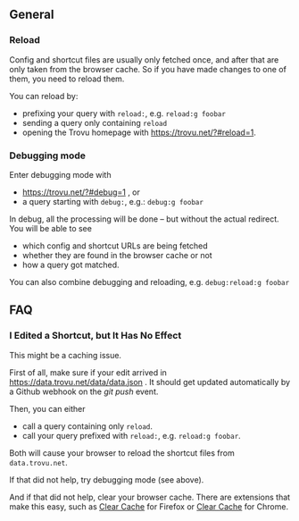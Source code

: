 ## General
### Reload

Config and shortcut files are usually only fetched once, and after that are only taken from the browser cache. So if you have made changes to one of them, you need to reload them.

You can reload by:

* prefixing your query with `reload:`, e.g. `reload:g foobar`
* sending a query only containing `reload`
* opening the Trovu homepage with https://trovu.net/?#reload=1.

### Debugging mode

Enter debugging mode with

- https://trovu.net/?#debug=1 , or
- a query starting with `debug:`, e.g.: `debug:g foobar`

In debug, all the processing will be done – but without the actual redirect. You will be able to see

- which config and shortcut URLs are being fetched
- whether they are found in the browser cache or not
- how a query got matched.

You can also combine debugging and reloading, e.g. `debug:reload:g foobar`

## FAQ
### I Edited a Shortcut, but It Has No Effect

This might be a caching issue.

First of all, make sure if your edit arrived in https://data.trovu.net/data/data.json . It should get updated automatically by a Github webhook on the *git push* event.

Then, you can either

- call a query containing only `reload`.
- call your query prefixed with `reload:`, e.g. `reload:g foobar`.

Both will cause your browser to reload the shortcut files from `data.trovu.net`.

If that did not help, try debugging mode (see above).

And if that did not help, clear your browser cache. There are extensions that make this easy, such as [Clear Cache](https://addons.mozilla.org/de/firefox/addon/clearcache/) for Firefox or [Clear Cache](https://chrome.google.com/webstore/detail/clear-cache/cppjkneekbjaeellbfkmgnhonkkjfpdn) for Chrome.